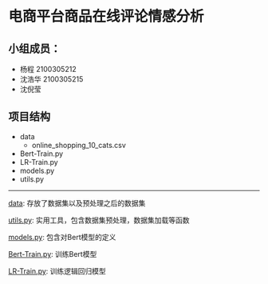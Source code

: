 # 电商平台商品在线评论情感分析

## 小组成员：

- 杨程 2100305212
- 沈浩华 2100305215
- 沈倪莹 

## 项目结构

- data
  - online_shopping_10_cats.csv
- Bert-Train.py
- LR-Train.py
- models.py
- utils.py

---

[data](./data): 存放了数据集以及预处理之后的数据集

[utils.py](./utils.py): 实用工具，包含数据集预处理，数据集加载等函数

[models.py](./models.py): 包含对Bert模型的定义

[Bert-Train.py](./Bert-Train.py): 训练Bert模型

[LR-Train.py](./Bert-Train.py): 训练逻辑回归模型
